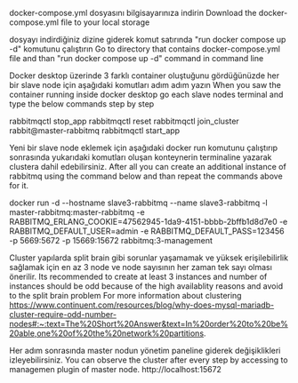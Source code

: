 docker-compose.yml dosyasını bilgisayarınıza indirin
Download the docker-compose.yml file to your local storage

dosyayı indirdiğiniz dizine giderek komut satırında "run docker compose up -d" komutunu çalıştırın
Go to directory that contains docker-compose.yml file and than "run docker compose up -d" command in command line 

Docker desktop üzerinde 3 farklı container oluştuğunu gördüğünüzde her bir slave node için aşağıdaki komutları adım adım yazın
When you saw the container running inside docker desktop go each slave nodes terminal and type the below commands step by step

rabbitmqctl stop_app
rabbitmqctl reset
rabbitmqctl join_cluster rabbit@master-rabbitmq
rabbitmqctl start_app

Yeni bir slave node eklemek için aşağıdaki docker run komutunu çalıştırıp sonrasında yukarıdaki komutları oluşan konteynerin terminaline yazarak clustera dahil edebilirsiniz.
After all you can create an additional instance of rabbitmq using the command below and than repeat the commands above for it.

docker run -d --hostname slave3-rabbitmq --name slave3-rabbitmq -l master-rabbitmq:master-rabbitmq -e RABBITMQ_ERLANG_COOKIE=47562945-1da9-4151-bbbb-2bffb1d8d7e0 -e RABBITMQ_DEFAULT_USER=admin -e RABBITMQ_DEFAULT_PASS=123456 -p 5669:5672 -p 15669:15672 rabbitmq:3-management

Cluster yapılarda split brain gibi sorunlar yaşamamak ve yüksek erişilebilirlik sağlamak için en az 3 node ve node sayısının her zaman tek sayı olması önerilir.
Its recommended to create at least 3 instances and number of instances should be odd because of the high availablity reasons and avoid to the split brain problem
For more information about clustering
https://www.continuent.com/resources/blog/why-does-mysql-mariadb-cluster-require-odd-number-nodes#:~:text=The%20Short%20Answer&text=In%20order%20to%20be%20able,one%20of%20the%20network%20partitions.

Her adım sonrasında master nodun yönetim paneline giderek değişiklikleri izleyebilirsiniz.
You can observe the cluster after every step by accessing to managemen plugin of master node.
http://localhost:15672
